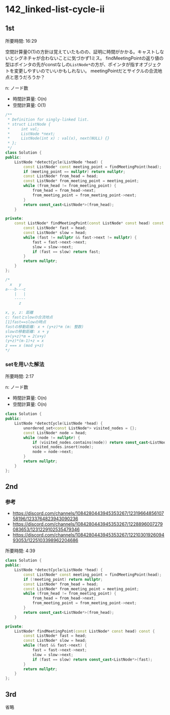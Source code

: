 # 142_linked-list-cycle-ii

## 1st

所要時間: 16:29

空間計算量O(1)の方針は覚えていたものの、証明に時間がかかる。キャストしないとシグネチャが合わないことに気づかず1ミス。
findMeetingPointの返り値の型はポインタの先がconstなしの`ListNode*`の方が、ポインタが指すオブジェクトを変更しやすいのでいいかもしれない。
meetingPointだとサイクルの合流地点と思うだろうか？

n: ノード数
- 時間計算量: O(n)
- 空間計算量: O(1)

```cpp
/**
 * Definition for singly-linked list.
 * struct ListNode {
 *     int val;
 *     ListNode *next;
 *     ListNode(int x) : val(x), next(NULL) {}
 * };
 */
class Solution {
public:
    ListNode *detectCycle(ListNode *head) {
        const ListNode* const meeting_point = findMeetingPoint(head);
        if (meeting_point == nullptr) return nullptr;
        const ListNode* from_head = head;
        const ListNode* from_meeting_point = meeting_point;
        while (from_head != from_meeting_point) {
            from_head = from_head->next;
            from_meeting_point = from_meeting_point->next;
        }
        return const_cast<ListNode*>(from_head);
    }

private:
    const ListNode* findMeetingPoint(const ListNode* const head) const {
        const ListNode* fast = head;
        const ListNode* slow = head;
        while (fast != nullptr && fast->next != nullptr) {
            fast = fast->next->next;
            slow = slow->next;
            if (fast == slow) return fast;
        }
        return nullptr;
    }
};

/*
  x   y
a---b---c
    |   |
    -----
      z

x, y, z: 距離
c: fastとslowの合流地点
[1]fast==slowの時点
fastの移動距離: x + (y+z)*m (m: 整数)
slowの移動距離: x + y
x+(y+z)*m = 2(x+y)
(y+z)*(m-1)+z = x
z === x (mod y+z)
*/
```

### setを用いた解法

所要時間: 2:17

n: ノード数
- 時間計算量: O(n)
- 空間計算量: O(n)

```cpp
class Solution {
public:
    ListNode *detectCycle(ListNode *head) {
        unordered_set<const ListNode*> visited_nodes = {};
        const ListNode* node = head;
        while (node != nullptr) {
            if (visited_nodes.contains(node)) return const_cast<ListNode*>(node);
            visited_nodes.insert(node);
            node = node->next;
        }
        return nullptr;
    }
};
```

## 2nd

### 参考

- https://discord.com/channels/1084280443945353267/1231966485610758196/1233764823943090236
- https://discord.com/channels/1084280443945353267/1228896007279083653/1231229102535479346
- https://discord.com/channels/1084280443945353267/1221030192609493053/1225103398962204686

所要時間: 4:39

```cpp
class Solution {
public:
    ListNode *detectCycle(ListNode *head) {
        const ListNode* const meeting_point = findMeetingPoint(head);
        if (!meeting_point) return nullptr;
        const ListNode* from_head = head;
        const ListNode* from_meeting_point = meeting_point;
        while (from_head != from_meeting_point) {
            from_head = from_head->next;
            from_meeting_point = from_meeting_point->next;
        }
        return const_cast<ListNode*>(from_head);
    }

private:
    ListNode* findMeetingPoint(const ListNode* const head) const {
        const ListNode* fast = head;
        const ListNode* slow = head;
        while (fast && fast->next) {
            fast = fast->next->next;
            slow = slow->next;
            if (fast == slow) return const_cast<ListNode*>(fast);
        }
        return nullptr;
    }
};
```


## 3rd

省略

